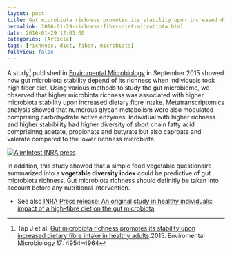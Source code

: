 ```yaml
---
layout: post
title: Gut microbiota richness promotes its stability upon increased dietary fibre intake
permalink: 2016-01-29-richness-fiber-diet-microbiota.html
date: 2016-01-29 12:03:00
categories: [Article]
tags: [richness, diet, fiber, microbiota]
fullview: false
---
```



A study[^1] published in [Enviromental Microbiology](http://bit.ly/AliminIntest) in September 2015 
showed how gut microbiota stability depend of its richness when individuals took high fiber diet. 
Using various methods to study the gut microbiome, we observed that higher microbiota richness 
was associated with higher microbiota stability upon increased dietary fibre intake. Metatranscriptomics analysis
showed that numerous glycan metabolism were also modulated comprising carbohydrate active enzymes.
Individual with higher richness and higher stabibility had higher diversity of short chain fatty acid 
comprisinng acetate, propionate and butyrate but also caproate and valerate compared to the lower richness microbiota.

<a href="http://bit.ly/AlimIntest"><img itemprop="image" src="https://inra-dam-front-resources-cdn.brainsonic.com/ressources/afile/182342-ed24d-picture_client_format_0-9144-0056-jpg.html" alt="AlimIntest INRA press"/></a>

In addition, this study showed that a simple food vegetable questionaire summarized into a __vegetable diversity index__ 
could be predictive of gut microbiota richness. Gut microbiota richness should definitly be taken into account 
before any nutritional intervention.

[^1]: Tap J et al. [Gut microbiota richness promotes its stability upon increased dietary fibre intake in healthy adults](http://bit.ly/AliminIntest).2015. Enviromental Microbiology 17: 4954–4964

* See also [INRA Press release: An original study in healthy individuals: impact of a high-fibre diet on the gut microbiota](http://presse.inra.fr/en/Resources/Press-releases/Impact-of-a-high-fibre-diet-on-the-gut-microbiota)
